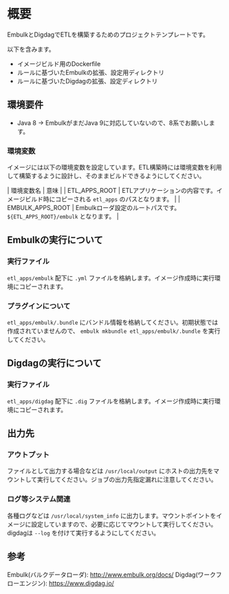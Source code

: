 # 概要

EmbulkとDigdagでETLを構築するためのプロジェクトテンプレートです。

以下を含みます。

* イメージビルド用のDockerfile
* ルールに基づいたEmbulkの拡張、設定用ディレクトリ
* ルールに基づいたDigdagの拡張、設定ディレクトリ

## 環境要件

* Java 8 -> EmbulkがまだJava 9に対応していないので、8系でお願いします。

### 環境変数

イメージには以下の環境変数を設定しています。ETL構築時には環境変数を利用して構築するように設計し、そのままビルドできるようにしてください。

| 環境変数名 | 意味 |
| ETL_APPS_ROOT | ETLアプリケーションの内容です。イメージビルド時にコピーされる `etl_apps` のパスとなります。 |
| EMBULK_APPS_ROOT | Embulkローダ設定のルートパスです。 `${ETL_APPS_ROOT}/embulk` となります。 |

## Embulkの実行について

### 実行ファイル

`etl_apps/embulk` 配下に `.yml` ファイルを格納します。イメージ作成時に実行環境にコピーされます。

### プラグインについて

`etl_apps/embulk/.bundle` にバンドル情報を格納してください。初期状態では作成されていませんので、 `embulk mkbundle etl_apps/embulk/.bundle` を実行してください。

## Digdagの実行について

### 実行ファイル

`etl_apps/digdag` 配下に `.dig` ファイルを格納します。イメージ作成時に実行環境にコピーされます。

## 出力先

### アウトプット

ファイルとして出力する場合などは `/usr/local/output` にホストの出力先をマウントして実行してください。ジョブの出力先指定漏れに注意してください。

### ログ等システム関連

各種ログなどは `/usr/local/system_info` に出力します。マウントポイントをイメージに設定していますので、必要に応じてマウントして実行してください。digdagは `--log` を付けて実行するようにしてください。

## 参考

Embulk(バルクデータローダ): http://www.embulk.org/docs/
Digdag(ワークフローエンジン): https://www.digdag.io/